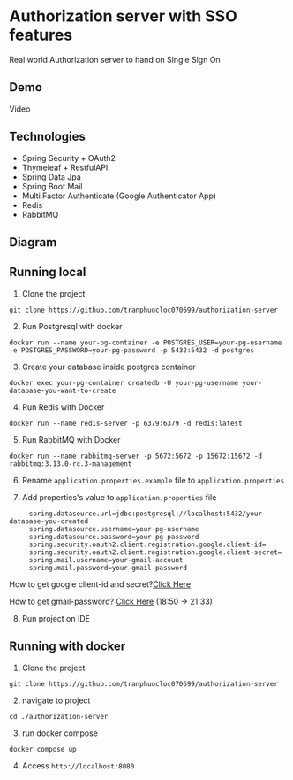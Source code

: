 
# Authorization server with SSO features
Real world Authorization server to hand on Single Sign On
## Demo
Video
## Technologies
- Spring Security + OAuth2
- Thymeleaf + RestfulAPI
- Spring Data Jpa
- Spring Boot Mail
- Multi Factor Authenticate (Google Authenticator App)
- Redis
- RabbitMQ
## Diagram

## Running local
1. Clone the project
```
git clone https://github.com/tranphuocloc070699/authorization-server
```
2. Run Postgresql with docker
```
docker run --name your-pg-container -e POSTGRES_USER=your-pg-username -e POSTGRES_PASSWORD=your-pg-password -p 5432:5432 -d postgres
```
3. Create your database inside postgres container
```
docker exec your-pg-container createdb -U your-pg-username your-database-you-want-to-create
```
4. Run Redis with Docker
```
docker run --name redis-server -p 6379:6379 -d redis:latest
```
5. Run RabbitMQ with Docker
```
docker run --name rabbitmq-server -p 5672:5672 -p 15672:15672 -d rabbitmq:3.13.0-rc.3-management
```

6. Rename ``application.properties.example`` file to ``application.properties``

7. Add properties's value to ``application.properties`` file
```
	 spring.datasource.url=jdbc:postgresql://localhost:5432/your-database-you-created
	 spring.datasource.username=your-pg-username
	 spring.datasource.password=your-pg-password
	 spring.security.oauth2.client.registration.google.client-id=
	 spring.security.oauth2.client.registration.google.client-secret=
	 spring.mail.username=your-gmail-account
	 spring.mail.password=your-gmail-password
```
How to get google client-id and secret?[Click Here](https://www.youtube.com/watch?v=OKMgyF5ezFs)

How to get gmail-password? [Click Here](https://www.youtube.com/watch?v=OdQ3GyBsdAA) (18:50 -> 21:33)

8. Run project on IDE
## Running with docker
1. Clone the project
```
git clone https://github.com/tranphuocloc070699/authorization-server
```
2. navigate to project
```
cd ./authorization-server
```
3. run docker compose
```
docker compose up
```
4. Access ``http://localhost:8080``

